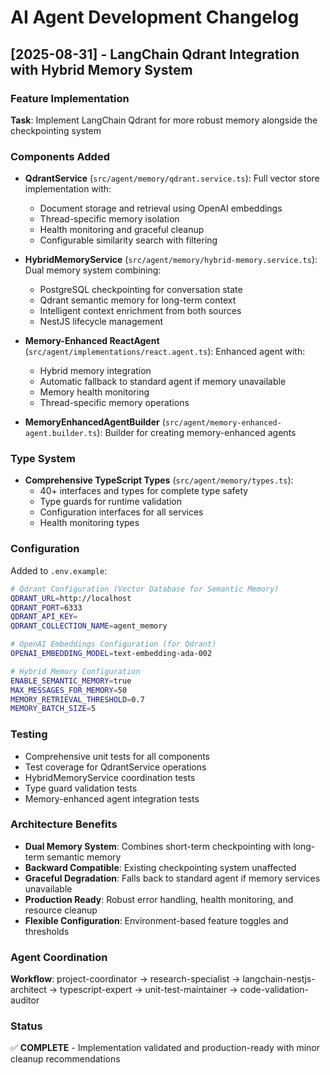 # AI Agent Development Changelog

## [2025-08-31] - LangChain Qdrant Integration with Hybrid Memory System

### Feature Implementation
**Task**: Implement LangChain Qdrant for more robust memory alongside the checkpointing system

### Components Added
- **QdrantService** (`src/agent/memory/qdrant.service.ts`): Full vector store implementation with:
  - Document storage and retrieval using OpenAI embeddings
  - Thread-specific memory isolation
  - Health monitoring and graceful cleanup
  - Configurable similarity search with filtering

- **HybridMemoryService** (`src/agent/memory/hybrid-memory.service.ts`): Dual memory system combining:
  - PostgreSQL checkpointing for conversation state
  - Qdrant semantic memory for long-term context
  - Intelligent context enrichment from both sources
  - NestJS lifecycle management

- **Memory-Enhanced ReactAgent** (`src/agent/implementations/react.agent.ts`): Enhanced agent with:
  - Hybrid memory integration
  - Automatic fallback to standard agent if memory unavailable
  - Memory health monitoring
  - Thread-specific memory operations

- **MemoryEnhancedAgentBuilder** (`src/agent/memory-enhanced-agent.builder.ts`): Builder for creating memory-enhanced agents

### Type System
- **Comprehensive TypeScript Types** (`src/agent/memory/types.ts`): 
  - 40+ interfaces and types for complete type safety
  - Type guards for runtime validation
  - Configuration interfaces for all services
  - Health monitoring types

### Configuration
Added to `.env.example`:
```bash
# Qdrant Configuration (Vector Database for Semantic Memory)
QDRANT_URL=http://localhost
QDRANT_PORT=6333
QDRANT_API_KEY=
QDRANT_COLLECTION_NAME=agent_memory

# OpenAI Embeddings Configuration (for Qdrant)
OPENAI_EMBEDDING_MODEL=text-embedding-ada-002

# Hybrid Memory Configuration
ENABLE_SEMANTIC_MEMORY=true
MAX_MESSAGES_FOR_MEMORY=50
MEMORY_RETRIEVAL_THRESHOLD=0.7
MEMORY_BATCH_SIZE=5
```

### Testing
- Comprehensive unit tests for all components
- Test coverage for QdrantService operations
- HybridMemoryService coordination tests
- Type guard validation tests
- Memory-enhanced agent integration tests

### Architecture Benefits
- **Dual Memory System**: Combines short-term checkpointing with long-term semantic memory
- **Backward Compatible**: Existing checkpointing system unaffected
- **Graceful Degradation**: Falls back to standard agent if memory services unavailable
- **Production Ready**: Robust error handling, health monitoring, and resource cleanup
- **Flexible Configuration**: Environment-based feature toggles and thresholds

### Agent Coordination
**Workflow**: project-coordinator → research-specialist → langchain-nestjs-architect → typescript-expert → unit-test-maintainer → code-validation-auditor

### Status
✅ **COMPLETE** - Implementation validated and production-ready with minor cleanup recommendations